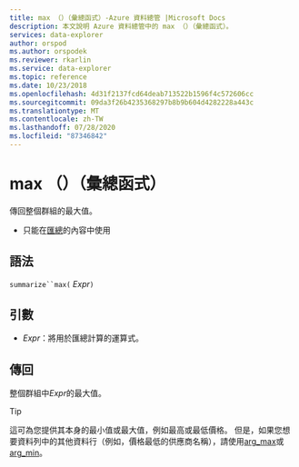 ```yaml
---
title: max （）（彙總函式）-Azure 資料總管 |Microsoft Docs
description: 本文說明 Azure 資料總管中的 max （）（彙總函式）。
services: data-explorer
author: orspod
ms.author: orspodek
ms.reviewer: rkarlin
ms.service: data-explorer
ms.topic: reference
ms.date: 10/23/2018
ms.openlocfilehash: 4d31f2137fcd64deab713522b1596f4c572606cc
ms.sourcegitcommit: 09da3f26b4235368297b8b9b604d4282228a443c
ms.translationtype: MT
ms.contentlocale: zh-TW
ms.lasthandoff: 07/28/2020
ms.locfileid: "87346842"
---
```

# <a name="max-aggregation-function"></a>max （）（彙總函式）

傳回整個群組的最大值。 

* 只能在[匯總](summarizeoperator.md)的內容中使用

## <a name="syntax"></a>語法

`summarize``max(` *Expr*`)`

## <a name="arguments"></a>引數

* *Expr*：將用於匯總計算的運算式。 

## <a name="returns"></a>傳回

整個群組中*Expr*的最大值。
 
> [!TIP]
> 這可為您提供其本身的最小值或最大值，例如最高或最低價格。
> 但是，如果您想要資料列中的其他資料行（例如，價格最低的供應商名稱），請使用[arg_max](arg-max-aggfunction.md)或[arg_min](arg-min-aggfunction.md)。